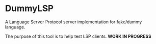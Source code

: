 # DummyLSP
A Language Server Protocol server implementation for fake/dummy language. 

The purpose of this tool is to help test LSP clients. **WORK IN PROGRESS**
